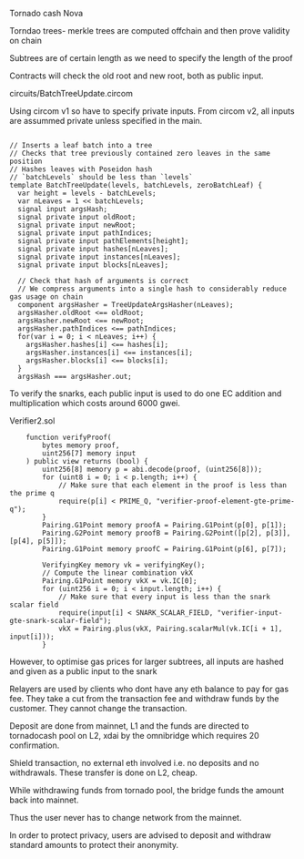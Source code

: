 Tornado cash Nova

Torndao trees- merkle trees are computed offchain and then prove validity on chain 

Subtrees are of certain length as we need to specify the length of the proof

Contracts will check the old root and new root, both as public input.

circuits/BatchTreeUpdate.circom

Using circom v1 so have to specify private inputs. From circom v2, all inputs are assummed private unless specified in the main.
```circom=

// Inserts a leaf batch into a tree
// Checks that tree previously contained zero leaves in the same position
// Hashes leaves with Poseidon hash
// `batchLevels` should be less than `levels`
template BatchTreeUpdate(levels, batchLevels, zeroBatchLeaf) {
  var height = levels - batchLevels;
  var nLeaves = 1 << batchLevels;
  signal input argsHash;
  signal private input oldRoot;
  signal private input newRoot;
  signal private input pathIndices;
  signal private input pathElements[height];
  signal private input hashes[nLeaves];
  signal private input instances[nLeaves];
  signal private input blocks[nLeaves];

  // Check that hash of arguments is correct
  // We compress arguments into a single hash to considerably reduce gas usage on chain
  component argsHasher = TreeUpdateArgsHasher(nLeaves);
  argsHasher.oldRoot <== oldRoot;
  argsHasher.newRoot <== newRoot;
  argsHasher.pathIndices <== pathIndices;
  for(var i = 0; i < nLeaves; i++) {
    argsHasher.hashes[i] <== hashes[i];
    argsHasher.instances[i] <== instances[i];
    argsHasher.blocks[i] <== blocks[i];
  }
  argsHash === argsHasher.out;
```

To verify the snarks, each public input is used to do one EC addition and multiplication which costs around 6000 gwei. 

Verifier2.sol
```js=
    function verifyProof(
        bytes memory proof,
        uint256[7] memory input
    ) public view returns (bool) {
        uint256[8] memory p = abi.decode(proof, (uint256[8]));
        for (uint8 i = 0; i < p.length; i++) {
            // Make sure that each element in the proof is less than the prime q
            require(p[i] < PRIME_Q, "verifier-proof-element-gte-prime-q");
        }
        Pairing.G1Point memory proofA = Pairing.G1Point(p[0], p[1]);
        Pairing.G2Point memory proofB = Pairing.G2Point([p[2], p[3]], [p[4], p[5]]);
        Pairing.G1Point memory proofC = Pairing.G1Point(p[6], p[7]);

        VerifyingKey memory vk = verifyingKey();
        // Compute the linear combination vkX
        Pairing.G1Point memory vkX = vk.IC[0];
        for (uint256 i = 0; i < input.length; i++) {
            // Make sure that every input is less than the snark scalar field
            require(input[i] < SNARK_SCALAR_FIELD, "verifier-input-gte-snark-scalar-field");
            vkX = Pairing.plus(vkX, Pairing.scalarMul(vk.IC[i + 1], input[i]));
        }
```

However, to optimise gas prices for larger subtrees, all inputs are hashed and given as a public input to the snark

Relayers are used by clients who dont have any eth balance to pay for gas fee. They take a cut from the transaction fee and withdraw funds by the customer. They cannot change the transaction.

Deposit are done from mainnet, L1 and the funds are directed to tornadocash pool on L2, xdai by the omnibridge which requires 20 confirmation.

Shield transaction, no external eth involved i.e. no deposits and no withdrawals. These transfer is done on L2, cheap.

While withdrawing funds from tornado pool, the bridge funds the amount back into mainnet.

Thus the user never has to change network from the mainnet.

In order to protect privacy, users are advised to deposit and withdraw standard amounts to protect their anonymity.